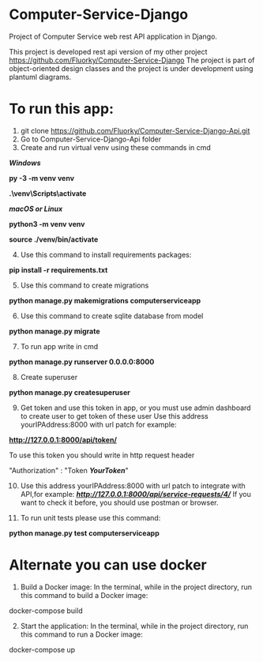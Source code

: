 # Computer-Service-Django
Project of Computer Service web rest API application in Django.

This project is developed rest api version of my other project https://github.com/Fluorky/Computer-Service-Django
The project is part of object-oriented design classes and the project is under development using plantuml diagrams.

# To run this app:
1. git clone https://github.com/Fluorky/Computer-Service-Django-Api.git
2. Go to Computer-Service-Django-Api folder
3. Create and run virtual venv using these commands in cmd 

***Windows***

**py -3 -m venv venv**

**.\\venv\\Scripts\\activate**

***macOS or Linux***

**python3 -m venv venv**

**source ./venv/bin/activate**

4.  Use this command to install requirements packages:

**pip install -r requirements.txt**

5. Use this command to create migrations

**python manage.py makemigrations computerserviceapp**

6. Use this command to create sqlite database from model

**python manage.py migrate**

7. To run app write in cmd

**python manage.py runserver 0.0.0.0:8000**

8. Create superuser 

**python manage.py createsuperuser**

9. Get token and use this token in app, or you must use admin dashboard to create user to get token of these user
Use this address yourIPAddress:8000 with url patch for example:

**http://127.0.0.1:8000/api/token/**

To use this token you should write in http request header

"Authorization" : "Token ***YourToken***"

10. Use this address yourIPAddress:8000 with url patch to integrate with API,for example: ***http://127.0.0.1:8000/api/service-requests/4/***
If you want to check it before, you should use postman or browser.


11. To run unit tests please use this command:

**python manage.py test computerserviceapp**

# Alternate you can use docker

1. Build a Docker image:
In the terminal, while in the project directory, run this command to build a Docker image:

docker-compose build

2. Start the application:
In the terminal, while in the project directory, run this command to run a Docker image:

docker-compose up